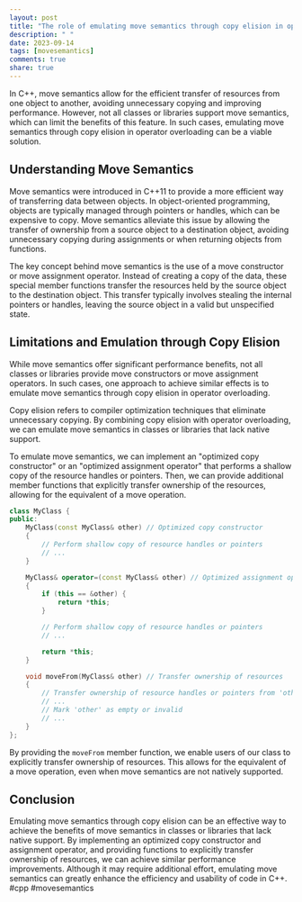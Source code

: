 ```yaml
---
layout: post
title: "The role of emulating move semantics through copy elision in operator overloading in C++"
description: " "
date: 2023-09-14
tags: [movesemantics]
comments: true
share: true
---
```


In C++, move semantics allow for the efficient transfer of resources from one object to another, avoiding unnecessary copying and improving performance. However, not all classes or libraries support move semantics, which can limit the benefits of this feature. In such cases, emulating move semantics through copy elision in operator overloading can be a viable solution.

## Understanding Move Semantics

Move semantics were introduced in C++11 to provide a more efficient way of transferring data between objects. In object-oriented programming, objects are typically managed through pointers or handles, which can be expensive to copy. Move semantics alleviate this issue by allowing the transfer of ownership from a source object to a destination object, avoiding unnecessary copying during assignments or when returning objects from functions.

The key concept behind move semantics is the use of a move constructor or move assignment operator. Instead of creating a copy of the data, these special member functions transfer the resources held by the source object to the destination object. This transfer typically involves stealing the internal pointers or handles, leaving the source object in a valid but unspecified state.

## Limitations and Emulation through Copy Elision

While move semantics offer significant performance benefits, not all classes or libraries provide move constructors or move assignment operators. In such cases, one approach to achieve similar effects is to emulate move semantics through copy elision in operator overloading.

Copy elision refers to compiler optimization techniques that eliminate unnecessary copying. By combining copy elision with operator overloading, we can emulate move semantics in classes or libraries that lack native support.

To emulate move semantics, we can implement an "optimized copy constructor" or an "optimized assignment operator" that performs a shallow copy of the resource handles or pointers. Then, we can provide additional member functions that explicitly transfer ownership of the resources, allowing for the equivalent of a move operation.

```cpp
class MyClass {
public:
    MyClass(const MyClass& other) // Optimized copy constructor
    {
        // Perform shallow copy of resource handles or pointers
        // ...
    }

    MyClass& operator=(const MyClass& other) // Optimized assignment operator
    {
        if (this == &other) {
            return *this;
        }

        // Perform shallow copy of resource handles or pointers
        // ...

        return *this;
    }

    void moveFrom(MyClass& other) // Transfer ownership of resources
    {
        // Transfer ownership of resource handles or pointers from 'other'
        // ...
        // Mark 'other' as empty or invalid
        // ...
    }
};
```

By providing the `moveFrom` member function, we enable users of our class to explicitly transfer ownership of resources. This allows for the equivalent of a move operation, even when move semantics are not natively supported.

## Conclusion

Emulating move semantics through copy elision can be an effective way to achieve the benefits of move semantics in classes or libraries that lack native support. By implementing an optimized copy constructor and assignment operator, and providing functions to explicitly transfer ownership of resources, we can achieve similar performance improvements. Although it may require additional effort, emulating move semantics can greatly enhance the efficiency and usability of code in C++. #cpp #movesemantics